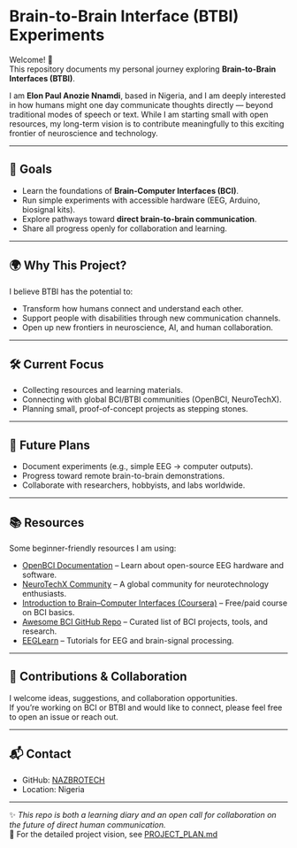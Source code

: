 # Brain-to-Brain Interface (BTBI) Experiments

Welcome! 👋  
This repository documents my personal journey exploring **Brain-to-Brain Interfaces (BTBI)**.  

I am **Elon Paul Anozie Nnamdi**, based in Nigeria, and I am deeply interested in how humans might one day communicate thoughts directly — beyond traditional modes of speech or text. While I am starting small with open resources, my long-term vision is to contribute meaningfully to this exciting frontier of neuroscience and technology.  

---

## 📌 Goals
- Learn the foundations of **Brain-Computer Interfaces (BCI)**.  
- Run simple experiments with accessible hardware (EEG, Arduino, biosignal kits).  
- Explore pathways toward **direct brain-to-brain communication**.  
- Share all progress openly for collaboration and learning.  

---

## 🌍 Why This Project?
I believe BTBI has the potential to:
- Transform how humans connect and understand each other.  
- Support people with disabilities through new communication channels.  
- Open up new frontiers in neuroscience, AI, and human collaboration.  

---

## 🛠 Current Focus
- Collecting resources and learning materials.  
- Connecting with global BCI/BTBI communities (OpenBCI, NeuroTechX).  
- Planning small, proof-of-concept projects as stepping stones.  

---

## 📖 Future Plans
- Document experiments (e.g., simple EEG → computer outputs).  
- Progress toward remote brain-to-brain demonstrations.  
- Collaborate with researchers, hobbyists, and labs worldwide.  

---

## 📚 Resources
Some beginner-friendly resources I am using:  
- [OpenBCI Documentation](https://docs.openbci.com/) – Learn about open-source EEG hardware and software.  
- [NeuroTechX Community](https://neurotechx.com/) – A global community for neurotechnology enthusiasts.  
- [Introduction to Brain–Computer Interfaces (Coursera)](https://www.coursera.org/learn/brain-computer-interface) – Free/paid course on BCI basics.  
- [Awesome BCI GitHub Repo](https://github.com/NeuroTechX/awesome-bci) – Curated list of BCI projects, tools, and research.  
- [EEGLearn](http://eeglearn.org/) – Tutorials for EEG and brain-signal processing.  

---

## 🤝 Contributions & Collaboration
I welcome ideas, suggestions, and collaboration opportunities.  
If you’re working on BCI or BTBI and would like to connect, please feel free to open an issue or reach out.  

---

## 📬 Contact
- GitHub: [NAZBROTECH](https://github.com/NAZBROTECH)  
- Location: Nigeria  

---

✨ *This repo is both a learning diary and an open call for collaboration on the future of direct human communication.*  
📄 For the detailed project vision, see [PROJECT_PLAN.md](PROJECT_PLAN.md)
